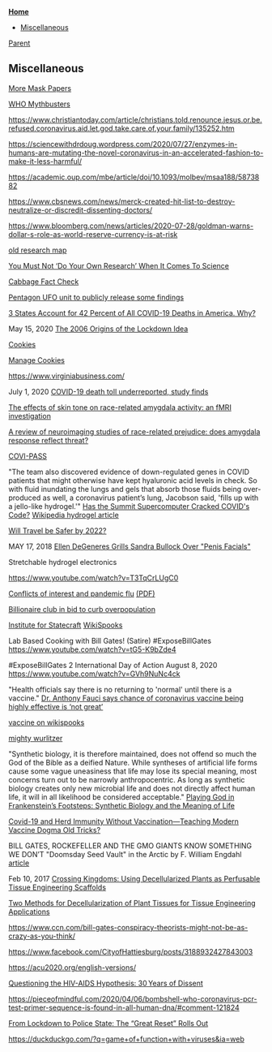 <!-- START doctoc generated TOC please keep comment here to allow auto update -->
<!-- DON'T EDIT THIS SECTION, INSTEAD RE-RUN doctoc TO UPDATE -->
**[Home](#pages/blog/cv19/index)**

- [Miscellaneous](#miscellaneous)

<!-- END doctoc generated TOC please keep comment here to allow auto update -->

[Parent](#pages/blog/cv19/index)

## Miscellaneous


[More Mask Papers](#pages/blog/cv19/more-mask-papers)


[WHO Mythbusters](https://www.who.int/emergencies/diseases/novel-coronavirus-2019/advice-for-public/myth-busters)

https://www.christiantoday.com/article/christians.told.renounce.jesus.or.be.refused.coronavirus.aid.let.god.take.care.of.your.family/135252.htm

https://sciencewithdrdoug.wordpress.com/2020/07/27/enzymes-in-humans-are-mutating-the-novel-coronavirus-in-an-accelerated-fashion-to-make-it-less-harmful/

https://academic.oup.com/mbe/article/doi/10.1093/molbev/msaa188/5873882



https://www.cbsnews.com/news/merck-created-hit-list-to-destroy-neutralize-or-discredit-dissenting-doctors/



https://www.bloomberg.com/news/articles/2020-07-28/goldman-warns-dollar-s-role-as-world-reserve-currency-is-at-risk


[old research map](https://en.wikipedia.org/wiki/User:Umeboshi/research_map)


[You Must Not ‘Do Your Own Research’ When It Comes To Science](https://www.forbes.com/sites/startswithabang/2020/07/30/you-must-not-do-your-own-research-when-it-comes-to-science/#25253cfe535e)

[Cabbage Fact Check](https://factcheck.afp.com/who-did-not-warn-against-eating-cabbage-during-covid-19-pandemic)

[Pentagon UFO unit to publicly release some findings](https://nypost.com/2020/07/23/pentagon-ufo-unit-to-publicly-release-some-findings/)

[3 States Account for 42 Percent of All COVID-19 Deaths in America. Why?](https://fee.org/articles/3-states-account-for-42-percent-of-all-covid-19-deaths-in-america-why/)

May 15, 2020
[The 2006 Origins of the Lockdown Idea](https://www.aier.org/article/the-2006-origins-of-the-lockdown-idea/)


[Cookies](chrome://settings/content/cookies)

[Manage Cookies](chrome://settings/siteData)

https://www.virginiabusiness.com/

July 1, 2020
[COVID-19 death toll underreported, study finds](https://www.virginiabusiness.com/article/covid-19-death-toll-underreported-study-finds/)


[The effects of skin tone on race-related amygdala activity: an fMRI investigation](https://www.ncbi.nlm.nih.gov/pmc/articles/PMC2555431/)

[A review of neuroimaging studies of race-related prejudice: does amygdala response reflect threat?](https://www.ncbi.nlm.nih.gov/pmc/articles/PMC3973920/)

[COVI-PASS](https://covipass.com)

"The team also discovered evidence of down-regulated genes in COVID patients 
that might otherwise have kept hyaluronic acid levels in check. So with fluid 
inundating the lungs and gels that absorb those fluids being over-produced as 
well, a coronavirus patient’s lung, Jacobson said, 'fills up with a jello-like 
hydrogel.'" 
[Has the Summit Supercomputer Cracked COVID's Code?](https://spectrum.ieee.org/the-human-os/computing/hardware/has-the-summit-supercomputer-cracked-the-covid-code)
[Wikipedia hydrogel article](https://en.wikipedia.org/wiki/Hydrogel)


[Will Travel be Safer by 2022?](http://www.bbc.com/travel/story/20200621-will-travel-be-safer-by-2022)

MAY 17, 2018
[Ellen DeGeneres Grills Sandra Bullock Over "Penis Facials"](https://www.eonline.com/news/936261/ellen-degeneres-grills-sandra-bullock-over-quot-penis-facials-quot)



Stretchable hydrogel electronics

https://www.youtube.com/watch?v=T3TqCrLUgC0


[Conflicts of interest and pandemic flu](https://www.bmj.com/content/340/bmj.c2947) [(PDF)](https://childrenshealthdefense.org/wp-content/uploads/Godlee-2010-Conflicts-of-interest-and-pandemic-flu.pdf)

[Billionaire club in bid to curb overpopulation](https://archive.is/RAwFf#selection-697.0-700.0)


[Institute for Statecraft](https://en.wikipedia.org/wiki/Institute_for_Statecraft)
[WikiSpooks](https://wikispooks.com/wiki/Institute_for_Statecraft)


Lab Based Cooking with Bill Gates! (Satire) #ExposeBillGates
https://www.youtube.com/watch?v=tG5-K9bZde4

#ExposeBillGates 2 International Day of Action August 8, 2020
https://www.youtube.com/watch?v=GVh9NuNc4ck



"Health officials say there is no returning to 'normal' until there is a 
vaccine." [Dr. Anthony Fauci says chance of coronavirus vaccine being highly effective is ‘not great’](https://www.cnbc.com/2020/08/07/coronavirus-vaccine-dr-fauci-says-chances-of-it-being-highly-effective-is-not-great.html)


[vaccine on wikispooks](https://wikispooks.com/wiki/COVID-19/Vaccine)

[mighty wurlitzer](https://archive.org/search.php?query=subject%3A%22mighty+wurlitzer%22)


"Synthetic biology, it is therefore maintained, does not offend so much the God 
of the Bible as a deified Nature. While syntheses of artificial life forms 
cause some vague uneasiness that life may lose its special meaning, most 
concerns turn out to be narrowly anthropocentric. As long as synthetic biology 
creates only new microbial life and does not directly affect human life, it 
will in all likelihood be considered acceptable."
[Playing God in Frankenstein’s Footsteps: Synthetic Biology and the Meaning of Life](https://www.ncbi.nlm.nih.gov/pmc/articles/PMC2837218/)



[Covid-19 and Herd Immunity Without Vaccination—Teaching Modern Vaccine Dogma Old Tricks?](https://www.andrewbostom.org/2020/06/covid-19-and-herd-immunity-without-vaccination-teaching-modern-vaccine-dogma-old-tricks/)

BILL GATES, ROCKEFELLER AND THE GMO GIANTS KNOW SOMETHING WE DON’T
"Doomsday Seed Vault" in the Arctic
by F. William Engdahl
[article](https://www.voltairenet.org/article162545.html)


Feb 10, 2017
[Crossing Kingdoms: Using Decellularized Plants as Perfusable Tissue Engineering Scaffolds](https://www.ncbi.nlm.nih.gov/pmc/articles/PMC5388455/)


[Two Methods for Decellularization of Plant Tissues for Tissue Engineering Applications](https://www.ncbi.nlm.nih.gov/pmc/articles/PMC6101437/)


https://www.ccn.com/bill-gates-conspiracy-theorists-might-not-be-as-crazy-as-you-think/


https://www.facebook.com/CityofHattiesburg/posts/3188932427843003


https://acu2020.org/english-versions/

[Questioning the HIV-AIDS Hypothesis: 30 Years of Dissent](https://www.ncbi.nlm.nih.gov/pmc/articles/PMC4172096/)


https://pieceofmindful.com/2020/04/06/bombshell-who-coronavirus-pcr-test-primer-sequence-is-found-in-all-human-dna/#comment-121824


[From Lockdown to Police State: The “Great Reset” Rolls Out](https://ellenbrown.com/2020/08/22/from-lockdown-to-police-state-the-great-reset-rolls-out/)


https://duckduckgo.com/?q=game+of+function+with+viruses&ia=web

